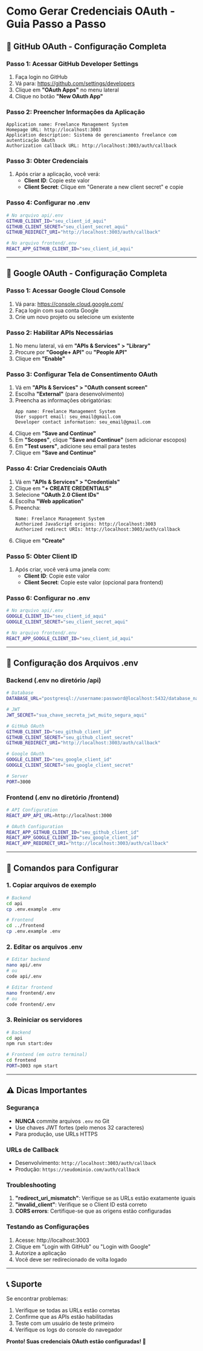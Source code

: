 # Como Gerar Credenciais OAuth - Guia Passo a Passo

## 🔑 GitHub OAuth - Configuração Completa

### Passo 1: Acessar GitHub Developer Settings
1. Faça login no GitHub
2. Vá para: https://github.com/settings/developers
3. Clique em **"OAuth Apps"** no menu lateral
4. Clique no botão **"New OAuth App"**

### Passo 2: Preencher Informações da Aplicação
```
Application name: Freelance Management System
Homepage URL: http://localhost:3003
Application description: Sistema de gerenciamento freelance com autenticação OAuth
Authorization callback URL: http://localhost:3003/auth/callback
```

### Passo 3: Obter Credenciais
1. Após criar a aplicação, você verá:
   - **Client ID**: Copie este valor
   - **Client Secret**: Clique em "Generate a new client secret" e copie

### Passo 4: Configurar no .env
```bash
# No arquivo api/.env
GITHUB_CLIENT_ID="seu_client_id_aqui"
GITHUB_CLIENT_SECRET="seu_client_secret_aqui"
GITHUB_REDIRECT_URI="http://localhost:3003/auth/callback"

# No arquivo frontend/.env
REACT_APP_GITHUB_CLIENT_ID="seu_client_id_aqui"
```

---

## 🔑 Google OAuth - Configuração Completa

### Passo 1: Acessar Google Cloud Console
1. Vá para: https://console.cloud.google.com/
2. Faça login com sua conta Google
3. Crie um novo projeto ou selecione um existente

### Passo 2: Habilitar APIs Necessárias
1. No menu lateral, vá em **"APIs & Services" > "Library"**
2. Procure por **"Google+ API"** ou **"People API"**
3. Clique em **"Enable"**

### Passo 3: Configurar Tela de Consentimento OAuth
1. Vá em **"APIs & Services" > "OAuth consent screen"**
2. Escolha **"External"** (para desenvolvimento)
3. Preencha as informações obrigatórias:
   ```
   App name: Freelance Management System
   User support email: seu_email@gmail.com
   Developer contact information: seu_email@gmail.com
   ```
4. Clique em **"Save and Continue"**
5. Em **"Scopes"**, clique **"Save and Continue"** (sem adicionar escopos)
6. Em **"Test users"**, adicione seu email para testes
7. Clique em **"Save and Continue"**

### Passo 4: Criar Credenciais OAuth
1. Vá em **"APIs & Services" > "Credentials"**
2. Clique em **"+ CREATE CREDENTIALS"**
3. Selecione **"OAuth 2.0 Client IDs"**
4. Escolha **"Web application"**
5. Preencha:
   ```
   Name: Freelance Management System
   Authorized JavaScript origins: http://localhost:3003
   Authorized redirect URIs: http://localhost:3003/auth/callback
   ```
6. Clique em **"Create"**

### Passo 5: Obter Client ID
1. Após criar, você verá uma janela com:
   - **Client ID**: Copie este valor
   - **Client Secret**: Copie este valor (opcional para frontend)

### Passo 6: Configurar no .env
```bash
# No arquivo api/.env
GOOGLE_CLIENT_ID="seu_client_id_aqui"
GOOGLE_CLIENT_SECRET="seu_client_secret_aqui"

# No arquivo frontend/.env
REACT_APP_GOOGLE_CLIENT_ID="seu_client_id_aqui"
```

---

## 📁 Configuração dos Arquivos .env

### Backend (.env no diretório /api)
```bash
# Database
DATABASE_URL="postgresql://username:password@localhost:5432/database_name"

# JWT
JWT_SECRET="sua_chave_secreta_jwt_muito_segura_aqui"

# GitHub OAuth
GITHUB_CLIENT_ID="seu_github_client_id"
GITHUB_CLIENT_SECRET="seu_github_client_secret"
GITHUB_REDIRECT_URI="http://localhost:3003/auth/callback"

# Google OAuth
GOOGLE_CLIENT_ID="seu_google_client_id"
GOOGLE_CLIENT_SECRET="seu_google_client_secret"

# Server
PORT=3000
```

### Frontend (.env no diretório /frontend)
```bash
# API Configuration
REACT_APP_API_URL=http://localhost:3000

# OAuth Configuration
REACT_APP_GITHUB_CLIENT_ID="seu_github_client_id"
REACT_APP_GOOGLE_CLIENT_ID="seu_google_client_id"
REACT_APP_REDIRECT_URI="http://localhost:3003/auth/callback"
```

---

## 🚀 Comandos para Configurar

### 1. Copiar arquivos de exemplo
```bash
# Backend
cd api
cp .env.example .env

# Frontend
cd ../frontend
cp .env.example .env
```

### 2. Editar os arquivos .env
```bash
# Editar backend
nano api/.env
# ou
code api/.env

# Editar frontend
nano frontend/.env
# ou
code frontend/.env
```

### 3. Reiniciar os servidores
```bash
# Backend
cd api
npm run start:dev

# Frontend (em outro terminal)
cd frontend
PORT=3003 npm start
```

---

## ⚠️ Dicas Importantes

### Segurança
- **NUNCA** commite arquivos `.env` no Git
- Use chaves JWT fortes (pelo menos 32 caracteres)
- Para produção, use URLs HTTPS

### URLs de Callback
- Desenvolvimento: `http://localhost:3003/auth/callback`
- Produção: `https://seudominio.com/auth/callback`

### Troubleshooting
1. **"redirect_uri_mismatch"**: Verifique se as URLs estão exatamente iguais
2. **"invalid_client"**: Verifique se o Client ID está correto
3. **CORS errors**: Certifique-se que as origens estão configuradas

### Testando as Configurações
1. Acesse: http://localhost:3003
2. Clique em "Login with GitHub" ou "Login with Google"
3. Autorize a aplicação
4. Você deve ser redirecionado de volta logado

---

## 📞 Suporte

Se encontrar problemas:
1. Verifique se todas as URLs estão corretas
2. Confirme que as APIs estão habilitadas
3. Teste com um usuário de teste primeiro
4. Verifique os logs do console do navegador

**Pronto! Suas credenciais OAuth estão configuradas! 🎉**